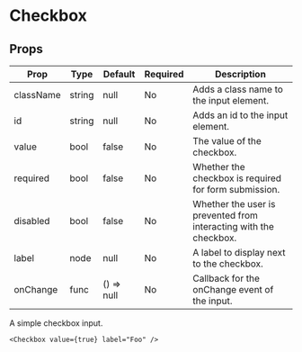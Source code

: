 Checkbox
========


Props
-----

Prop                  | Type     | Default                   | Required | Description
--------------------- | -------- | ------------------------- | -------- | -----------
className|string|null|No|Adds a class name to the input element.
id|string|null|No|Adds an id to the input element.
value|bool|false|No|The value of the checkbox.
required|bool|false|No|Whether the checkbox is required for form submission.
disabled|bool|false|No|Whether the user is prevented from interacting with the checkbox.
label|node|null|No|A label to display next to the checkbox.
onChange|func|() => null|No|Callback for the onChange event of the input.

A simple checkbox input.

```
<Checkbox value={true} label="Foo" />
```
